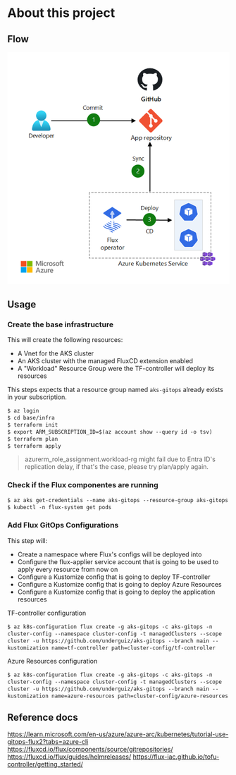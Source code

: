 # About this project



## Flow

![Flow](gitops-flow.png)

## Usage

### Create the base infrastructure 

This will create the following resources:
- A Vnet for the AKS cluster
- An AKS cluster with the managed FluxCD extension enabled
- A "Workload" Resource Group were the TF-controller will deploy its resources

This steps expects that a resource group named ```aks-gitops``` already exists in your subscription.

```
$ az login
$ cd base/infra
$ terraform init
$ export ARM_SUBSCRIPTION_ID=$(az account show --query id -o tsv)
$ terraform plan
$ terraform apply
```
> azurerm_role_assignment.workload-rg might fail due to Entra ID's replication delay, if that's the case, please try plan/apply again.

### Check if the Flux componentes are running

```
$ az aks get-credentials --name aks-gitops --resource-group aks-gitops
$ kubectl -n flux-system get pods
```

### Add Flux GitOps Configurations

This step will:
- Create a namespace where Flux's configs will be deployed into
- Configure the flux-applier service account that is going to be used to apply every resource from now on
- Configure a Kustomize config that is going to deploy TF-controller
- Configure a Kustomize config that is going to deploy Azure Resources
- Configure a Kustomize config that is going to deploy the application resources

TF-controller configuration
```
$ az k8s-configuration flux create -g aks-gitops -c aks-gitops -n cluster-config --namespace cluster-config -t managedClusters --scope cluster -u https://github.com/underguiz/aks-gitops --branch main --kustomization name=tf-controller path=cluster-config/tf-controller
```

Azure Resources configuration
```
$ az k8s-configuration flux create -g aks-gitops -c aks-gitops -n cluster-config --namespace cluster-config -t managedClusters --scope cluster -u https://github.com/underguiz/aks-gitops --branch main --kustomization name=azure-resources path=cluster-config/azure-resources
```

## Reference docs

https://learn.microsoft.com/en-us/azure/azure-arc/kubernetes/tutorial-use-gitops-flux2?tabs=azure-cli
https://fluxcd.io/flux/components/source/gitrepositories/
https://fluxcd.io/flux/guides/helmreleases/
https://flux-iac.github.io/tofu-controller/getting_started/